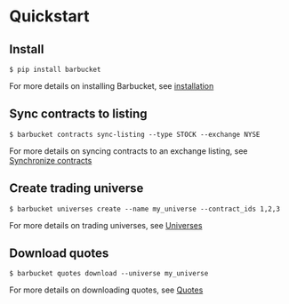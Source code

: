 # Quickstart

## Install
```console
$ pip install barbucket
```
For more details on installing Barbucket, see [installation](installation.md)

## Sync contracts to listing
```console
$ barbucket contracts sync-listing --type STOCK --exchange NYSE
```
For more details on syncing contracts to an exchange listing, see [Synchronize contracts](sync_contracts.md)

## Create trading universe
```console
$ barbucket universes create --name my_universe --contract_ids 1,2,3
```
For more details on trading universes, see [Universes](universes.md)

## Download quotes
```console
$ barbucket quotes download --universe my_universe
```
For more details on downloading quotes, see [Quotes](quotes.md)
